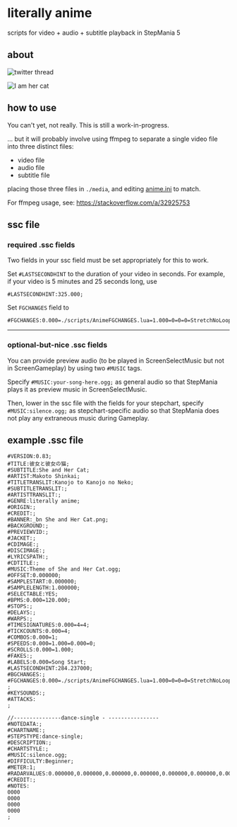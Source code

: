 # literally anime
scripts for video + audio + subtitle playback in StepMania 5


## about

![twitter thread](https://i.imgur.com/rfrMu2fh.png)

![I am her cat](https://i.imgur.com/3jVjNJXh.png)


## how to use

You can't yet, not really.  This is still a work-in-progress.

... but it will probably involve using ffmpeg to separate a single video file into three distinct files:

  * video file
  * audio file
  * subtitle file

placing those three files in `./media`, and editing [anime.ini](./anime.ini) to match.
  
For ffmpeg usage, see: <https://stackoverflow.com/a/32925753>


## ssc file

### required .ssc fields

Two fields in your ssc field must be set appropriately for this to work.

Set `#LASTSECONDHINT` to the duration of your video in seconds.  For example, if your video is 5 minutes and 25 seconds long, use 
```
#LASTSECONDHINT:325.000;
```

Set `FGCHANGES` field to 
```
#FGCHANGES:0.000=./scripts/AnimeFGCHANGES.lua=1.000=0=0=0=StretchNoLoop====;
```

---

### optional-but-nice .ssc fields

You can provide preview audio (to be played in ScreenSelectMusic but not in ScreenGameplay) by using two `#MUSIC` tags.

Specify `#MUSIC:your-song-here.ogg;` as general audio so that StepMania plays it as preview music in ScreenSelectMusic.

Then, lower in the ssc file with the fields for your stepchart, specify `#MUSIC:silence.ogg;` as stepchart-specific audio so that StepMania does not play any extraneous music during Gameplay.

## example .ssc file

```
#VERSION:0.83;
#TITLE:彼女と彼女の猫;
#SUBTITLE:She and Her Cat;
#ARTIST:Makoto Shinkai;
#TITLETRANSLIT:Kanojo to Kanojo no Neko;
#SUBTITLETRANSLIT:;
#ARTISTTRANSLIT:;
#GENRE:literally anime;
#ORIGIN:;
#CREDIT:;
#BANNER:_bn She and Her Cat.png;
#BACKGROUND:;
#PREVIEWVID:;
#JACKET:;
#CDIMAGE:;
#DISCIMAGE:;
#LYRICSPATH:;
#CDTITLE:;
#MUSIC:Theme of She and Her Cat.ogg;
#OFFSET:0.000000;
#SAMPLESTART:0.000000;
#SAMPLELENGTH:1.000000;
#SELECTABLE:YES;
#BPMS:0.000=120.000;
#STOPS:;
#DELAYS:;
#WARPS:;
#TIMESIGNATURES:0.000=4=4;
#TICKCOUNTS:0.000=4;
#COMBOS:0.000=1;
#SPEEDS:0.000=1.000=0.000=0;
#SCROLLS:0.000=1.000;
#FAKES:;
#LABELS:0.000=Song Start;
#LASTSECONDHINT:284.237000;
#BGCHANGES:;
#FGCHANGES:0.000=./scripts/AnimeFGCHANGES.lua=1.000=0=0=0=StretchNoLoop====,
;
#KEYSOUNDS:;
#ATTACKS:
;

//---------------dance-single - ----------------
#NOTEDATA:;
#CHARTNAME:;
#STEPSTYPE:dance-single;
#DESCRIPTION:;
#CHARTSTYLE:;
#MUSIC:silence.ogg;
#DIFFICULTY:Beginner;
#METER:1;
#RADARVALUES:0.000000,0.000000,0.000000,0.000000,0.000000,0.000000,0.000000,0.000000,0.000000,0.000000,0.000000,0.000000,0.000000,0.000000,0.000000,0.000000,0.000000,0.000000,0.000000,0.000000,0.000000,0.000000,0.000000,0.000000,0.000000,0.000000,0.000000,0.000000;
#CREDIT:;
#NOTES:
0000
0000
0000
0000
;
```
